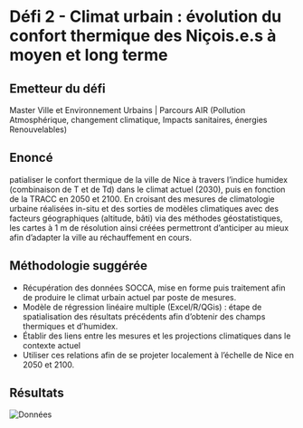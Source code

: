 # Défi 2 - Climat urbain : évolution du confort thermique des Niçois.e.s à moyen et long terme

## Emetteur du défi

Master Ville et Environnement Urbains | Parcours AIR (Pollution Atmosphérique, changement climatique, Impacts sanitaires, énergies Renouvelables)

## Enoncé 

patialiser le confort thermique de la ville de Nice à travers l’indice humidex (combinaison de T et de Td) dans le climat actuel (2030), puis en fonction de la TRACC en 2050 et 2100. 
En croisant des mesures de climatologie urbaine réalisées in-situ et des sorties de modèles climatiques avec des facteurs géographiques (altitude, bâti) via des méthodes géostatistiques, les cartes à 1 m de résolution ainsi créées permettront d’anticiper au mieux afin d’adapter la ville au réchauffement en cours.

## Méthodologie suggérée

* Récupération des données SOCCA, mise en forme puis traitement afin de produire le climat urbain actuel par poste de mesures.
* Modèle de régression linéaire multiple (Excel/R/QGis) : étape de spatialisation des résultats précédents afin d’obtenir des champs thermiques et d’humidex.
* Établir des liens entre les mesures et les projections climatiques dans le contexte actuel
* Utiliser ces relations afin de se projeter localement à l’échelle de Nice en 2050 et 2100.


## Résultats 

![Données](https://github.com/CRIGE-PACA-lab/hackathon_crige_2025/tree/main/resultats/Nice/D%C3%A9fi%202%20-%20Climat%20urbain%20%C3%A9volution%20du%20confort%20thermique/Equipe%203%20-%20pr%C3%A9sentation%20et%20docs%20de%20travail/Donn%C3%A9es)


